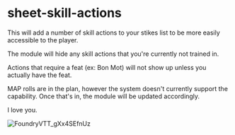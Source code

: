 # sheet-skill-actions

This will add a number of skill actions to your stikes list to be more easily accessible to the player.  

The module will hide any skill actions that you're currently not trained in.  

Actions that require a feat (ex: Bon Mot) will not show up unless you actually have the feat.

MAP rolls are in the plan, however the system doesn't currently support the capability.  Once that's in, the module will be updated accordingly.

I love you.

![FoundryVTT_gXx4SEfnUz](https://user-images.githubusercontent.com/478289/146876931-e4c97f10-7508-46f7-a949-f29f670d9068.png)
